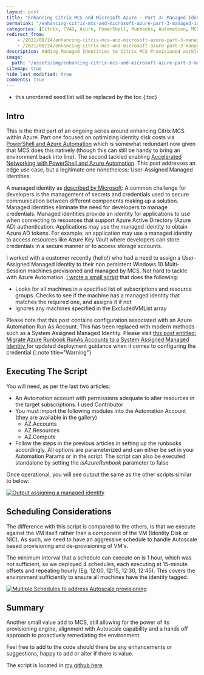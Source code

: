 ```yaml
---
layout: post
title: "Enhancing Citrix MCS and Microsoft Azure – Part 3: Managed Identities"
permalink: "/enhancing-citrix-mcs-and-microsoft-azure-part-3-managed-identities/"
categories: [Citrix, CVAD, Azure, PowerShell, Runbooks, Automation, MCS]
redirect_from: 
    - /2021/08/24/enhancing-citrix-mcs-and-microsoft-azure-part-3-managed-identities
    - /2021/08/24/enhancing-citrix-mcs-and-microsoft-azure-part-3-managed-identities/
description: Adding Managed Identities to Citrix MCS Provisioned workloads in Microsoft Azure
image:
  path: "/assets/img/enhancing-citrix-mcs-and-microsoft-azure-part-3-managed-identities/digital_identity.png"
sitemap: true
hide_last_modified: true
comments: true
---
```


-  this unordered seed list will be replaced by the toc
{:toc}

## Intro

This is the third part of an ongoing series around enhancing Citrix MCS within Azure. Part one focused on optimizing identity disk costs via [PowerShell and Azure Automation](https://jkindon.com/2020/10/27/enhancing-citrix-mcs-and-microsoft-azure-part-1-identity-disk-cost-optimization/) which is somewhat redundant now given that MCS does this natively (though this can still be handy to bring an environment back into line). The second tackled enabling [Accelerated Networking with PowerShell and Azure Automation](https://jkindon.com/2020/11/10/enhancing-citrix-mcs-and-microsoft-azure-part-2-accelerated-networking/). This post addresses an edge use case, but a legitimate one nonetheless: User-Assigned Managed Identities.

A managed identity as [described by Microsoft](https://docs.microsoft.com/en-us/azure/active-directory/managed-identities-azure-resources/overview): A common challenge for developers is the management of secrets and credentials used to secure communication between different components making up a solution. Managed identities eliminate the need for developers to manage credentials. Managed identities provide an identity for applications to use when connecting to resources that support Azure Active Directory (Azure AD) authentication. Applications may use the managed identity to obtain Azure AD tokens. For example, an application may use a managed identity to access resources like Azure Key Vault where developers can store credentials in a secure manner or to access storage accounts.

I worked with a customer recently (hello!) who had a need to assign a User-Assigned Managed Identity to their non persistent Windows 10 Multi-Session machines provisioned and managed by MCS. Not hard to tackle with Azure Automation. [I wrote a small script](https://github.com/JamesKindon/Citrix/blob/master/Azure/EnableManagedIdentity.ps1) that does the following:

-  Looks for all machines in a specified list of subscriptions and resource groups. Checks to see if the machine has a managed identity that matches the required one, and assigns it if not
-  Ignores any machines specified in the ExcludedVMList array

Please note that this post contains configuration associated with an Azure Automation Run As Account. This has been replaced with modern methods such as a System Assigned Managed Identity. Please visit [this post entitled: Migrate Azure Runbook RunAs Accounts to a System Assigned Managed Identity ](https://jkindon.com/migrate-azure-runbook-runas-to-system-assigned-managed-identity) for updated deployment guidance when it comes to configuring the credential
{:.note title="Warning"}

## Executing The Script

You will need, as per the last two articles:

-  An Automation account with permissions adequate to alter resources in the target subscriptions. I used Contributor
-  You must import the following modules into the Automation Account (they are available in the gallery)
    -  AZ.Accounts
    -  AZ.Resources
    -  AZ.Compute
-  Follow the steps in the previous articles in setting up the runbooks accordingly. All options are parameterized and can either be set in your Automation Params or in the script. The script can also be executed standalone by setting the *isAzureRunbook* parameter to false

Once operational, you will see output the same as the other scripts similar to below:

[![Output assigning a managed identity]({{site.baseurl}}/assets/img/enhancing-citrix-mcs-and-microsoft-azure-part-3-managed-identities/LogOutput.png)](https://github.com/JamesKindon/jkindon.github.io/blob/main{{site.baseurl}}/assets/img/enhancing-citrix-mcs-and-microsoft-azure-part-3-managed-identities/LogOutput.png)

## Scheduling Considerations

The difference with this script is compared to the others, is that we execute against the VM itself rather than a component of the VM (Identity Disk or NIC). As such, we need to have an aggressive schedule to handle Autoscale based provisioning and de-provisioning of VM's.

The minimum interval that a schedule can execute on is 1 hour, which was not sufficient, so we deployed 4 schedules, each executing at 15-minute offsets and repeating hourly (Eg. 12:00, 12:15, 12:30, 12:45). This covers the environment sufficiently to ensure all machines have the identity tagged.

[![Multiple Schedules to address Autoscale provisioning]({{site.baseurl}}/assets/img/enhancing-citrix-mcs-and-microsoft-azure-part-3-managed-identities/Schedules.png)](https://github.com/JamesKindon/jkindon.github.io/blob/main{{site.baseurl}}/assets/img/enhancing-citrix-mcs-and-microsoft-azure-part-3-managed-identities/Schedules.png)

## Summary

Another small value add to MCS, still allowing for the power of its provisioning engine, alignment with Autoscale capability and a hands off approach to proactively remediating the environment.

Feel free to add to the code should there be any enhancements or suggestions, happy to add or alter if there is value.

The script is located in [my github here](https://github.com/JamesKindon/Citrix/blob/master/Azure/EnableManagedIdentity.ps1)